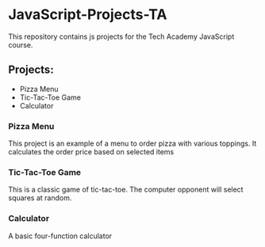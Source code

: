 # JavaScript-Projects-TA

This repository contains js projects for the Tech Academy JavaScript course.

## Projects:
* Pizza Menu
* Tic-Tac-Toe Game
* Calculator

### Pizza Menu
This project is an example of a menu to order pizza with various toppings. It calculates the order price based on selected items

### Tic-Tac-Toe Game
This is a classic game of tic-tac-toe. The computer opponent will select squares at random.

### Calculator
A basic four-function calculator
